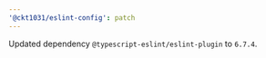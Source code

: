 ```yaml
---
'@ckt1031/eslint-config': patch
---
```


Updated dependency `@typescript-eslint/eslint-plugin` to `6.7.4`.
